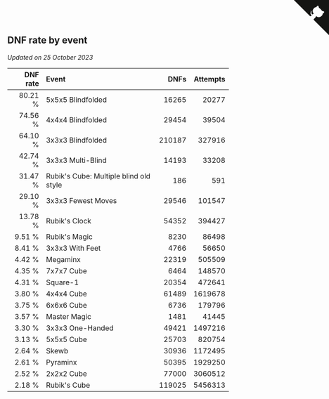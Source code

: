 ## DNF rate by event

*Updated on 25 October 2023*

| DNF rate | Event | DNFs | Attempts |
| ---: | :--- | ---: | ---: |
| 80.21 % | 5x5x5 Blindfolded | 16265 | 20277 |
| 74.56 % | 4x4x4 Blindfolded | 29454 | 39504 |
| 64.10 % | 3x3x3 Blindfolded | 210187 | 327916 |
| 42.74 % | 3x3x3 Multi-Blind | 14193 | 33208 |
| 31.47 % | Rubik's Cube: Multiple blind old style | 186 | 591 |
| 29.10 % | 3x3x3 Fewest Moves | 29546 | 101547 |
| 13.78 % | Rubik's Clock | 54352 | 394427 |
| 9.51 % | Rubik's Magic | 8230 | 86498 |
| 8.41 % | 3x3x3 With Feet | 4766 | 56650 |
| 4.42 % | Megaminx | 22319 | 505509 |
| 4.35 % | 7x7x7 Cube | 6464 | 148570 |
| 4.31 % | Square-1 | 20354 | 472641 |
| 3.80 % | 4x4x4 Cube | 61489 | 1619678 |
| 3.75 % | 6x6x6 Cube | 6736 | 179796 |
| 3.57 % | Master Magic | 1481 | 41445 |
| 3.30 % | 3x3x3 One-Handed | 49421 | 1497216 |
| 3.13 % | 5x5x5 Cube | 25703 | 820754 |
| 2.64 % | Skewb | 30936 | 1172495 |
| 2.61 % | Pyraminx | 50395 | 1929250 |
| 2.52 % | 2x2x2 Cube | 77000 | 3060512 |
| 2.18 % | Rubik's Cube | 119025 | 5456313 |


<a href="https://github.com/jonatanklosko/wca_statistics" class="github-corner" aria-label="View source on Github"><svg width="80" height="80" viewBox="0 0 250 250" style="fill:#151513; color:#fff; position: absolute; top: 0; border: 0; right: 0;" aria-hidden="true"><path d="M0,0 L115,115 L130,115 L142,142 L250,250 L250,0 Z"></path><path d="M128.3,109.0 C113.8,99.7 119.0,89.6 119.0,89.6 C122.0,82.7 120.5,78.6 120.5,78.6 C119.2,72.0 123.4,76.3 123.4,76.3 C127.3,80.9 125.5,87.3 125.5,87.3 C122.9,97.6 130.6,101.9 134.4,103.2" fill="currentColor" style="transform-origin: 130px 106px;" class="octo-arm"></path><path d="M115.0,115.0 C114.9,115.1 118.7,116.5 119.8,115.4 L133.7,101.6 C136.9,99.2 139.9,98.4 142.2,98.6 C133.8,88.0 127.5,74.4 143.8,58.0 C148.5,53.4 154.0,51.2 159.7,51.0 C160.3,49.4 163.2,43.6 171.4,40.1 C171.4,40.1 176.1,42.5 178.8,56.2 C183.1,58.6 187.2,61.8 190.9,65.4 C194.5,69.0 197.7,73.2 200.1,77.6 C213.8,80.2 216.3,84.9 216.3,84.9 C212.7,93.1 206.9,96.0 205.4,96.6 C205.1,102.4 203.0,107.8 198.3,112.5 C181.9,128.9 168.3,122.5 157.7,114.1 C157.9,116.9 156.7,120.9 152.7,124.9 L141.0,136.5 C139.8,137.7 141.6,141.9 141.8,141.8 Z" fill="currentColor" class="octo-body"></path></svg></a><style>.github-corner:hover .octo-arm{animation:octocat-wave 560ms ease-in-out}@keyframes octocat-wave{0%,100%{transform:rotate(0)}20%,60%{transform:rotate(-25deg)}40%,80%{transform:rotate(10deg)}}@media (max-width:500px){.github-corner:hover .octo-arm{animation:none}.github-corner .octo-arm{animation:octocat-wave 560ms ease-in-out}}</style>
